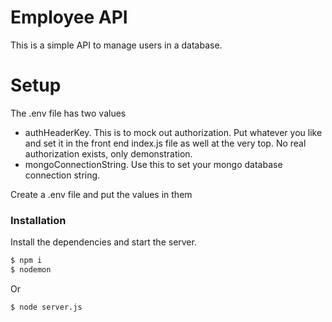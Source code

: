 # Employee API

This is a simple API to manage users in a database.

# Setup

The .env file has two values

  + authHeaderKey. This is to mock out authorization. Put whatever you like and set it in the front end index.js file as well at the very top. No real authorization exists, only demonstration.
  + mongoConnectionString. Use this to set your mongo database connection string.

Create a .env file and put the values in them

### Installation

Install the dependencies and start the server.

``` sh
$ npm i
$ nodemon 
```

Or

``` sh
$ node server.js
```
